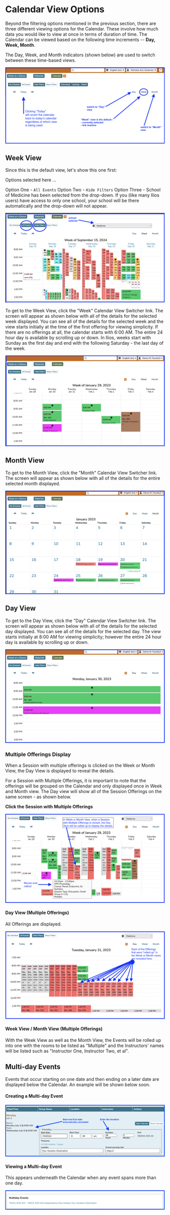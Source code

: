 # Calendar View Options

Beyond the filtering options mentioned in the previous section, there are three different viewing options for the Calendar. These involve how much data you would like to view at once in terms of duration of time. The Calendar can be viewed based on the following time increments -- **Day, Week, Month**.

The Day, Week, and Month indicators (shown below) are used to switch between these time-based views.

![calendar duration view switcher](../images/calendar_view_images/duration_switcher.png)

## Week View

Since this is the default view, let's show this one first: 

Options selected here ...

Option One - `All Events` 
Option Two - `Hide Filters` 
Option Three - School of Medicine has been selected from the drop-down. If you (like many Ilios users) have access to only one school, your school will be there automatically and the drop-down will not appear.

![all school events - week view](../images/calendar_srch_images/all_school_events_week_view.png)


To get to the Week View, click the "Week" Calendar View Switcher link. The screen will appear as shown below with all of the details for the selected week displayed. You can see all of the details for the selected week and the view starts initially at the time of the first offering for viewing simplicity. If there are no offerings at all, the calendar starts with 6:00 AM. The entire 24 hour day is available by scrolling up or down. In Ilios, weeks start with Sunday as the first day and end with the following Saturday - the last day of the week.

![week view](../images/calendar_view_images/week_view.png)

## Month View

To get to the Month View, click the "Month" Calendar View Switcher link. The screen will appear as shown below with all of the details for the entire selected month displayed.

![Month View (Calendar)](../images/calendar_view_images/month_view.png)

## Day View

To get to the Day View, click the "Day" Calendar View Switcher link. The screen will appear as shown below with all of the details for the selected day displayed. You can see all of the details for the selected day. The view starts initially at 8:00 AM for viewing simplicity; however the entire 24 hour day is available by scrolling up or down.

![Day View](../images/calendar_view_images/day_view.png)

### Multiple Offerings Display

When a Session with multiple offerings is clicked on the Week or Month View, the Day View is displayed to reveal the details.

For a Session with Multiple Offerings, it is important to note that the offerings will be grouped on the Calendar and only displayed once in Week and Month view. The Day view will show all of the Session Offerings on the same screen - as shown below.

**Click the Session with Multiple Offerings**

![Click multi-offering Session](../images/calendar_view_images/week_view_multiple.png)

#### Day View (Multiple Offerings)

All Offerings are displayed.

![All offerings - displayed](../images/calendar_view_images/day_view_multiple.png)

#### Week View / Month View (Multiple Offerings)

With the Week View as well as the Month View, the Events will be rolled up into one with the rooms to be listed as "Multiple" and the Instructors' names will be listed such as "Instructor One, Instructor Two, et al".

## Multi-day Events

Events that occur starting on one date and then ending on a later date are displayed below the Calendar. An example will be shown below soon.

#### Creating a Multi-day Event

![Create multi-day event](../images/calendar_view_images/multi_day_create.png)

#### Viewing a Multi-day Event

This appears underneath the Calendar when any event spans more than one day.

![View the multi-day event](../images/calendar_view_images/multi_day_view.png)

